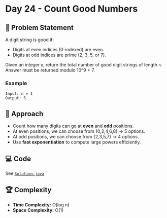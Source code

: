 # Day 24 - Count Good Numbers

## 📌 Problem Statement
A digit string is good if:
- Digits at even indices (0-indexed) are even.
- Digits at odd indices are prime (2, 3, 5, or 7).

Given an integer `n`, return the total number of good digit strings of length `n`.
Answer must be returned modulo 10^9 + 7.

### Example
```
Input: n = 1
Output: 5
```

## 🚀 Approach
- Count how many digits can go at **even** and **odd** positions.
- At even positions, we can choose from {0,2,4,6,8} → 5 options.
- At odd positions, we can choose from {2,3,5,7} → 4 options.
- Use **fast exponentiation** to compute large powers efficiently.

## 💻 Code
See [`Solution.java`](Solution.java)

## 🏆 Complexity
- **Time Complexity:** O(log n)
- **Space Complexity:** O(1)
